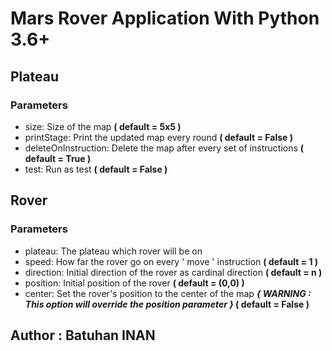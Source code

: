 # Mars Rover Application With Python 3.6+

## Plateau
 ### Parameters
   * size: Size of the map **( default = 5x5 )**
   * printStage: Print the updated map every round **( default = False )**
   * deleteOnInstruction: Delete the map after every set of instructions **( default = True )**
   * test: Run as test **( default = False )**

## Rover
   ### Parameters
   * plateau: The plateau which rover will be on
   * speed: How far the rover go on every ' move ' instruction **( default = 1 )**
   * direction: Initial direction of the rover as cardinal direction **( default = n )**
   * position: Initial position of the rover **( default = (0,0) )**
   * center: Set the rover's position to the center of the map **_{ WARNING : This option will override the position parameter }_
      ( default = False )** 
 
        

## Author : Batuhan INAN
